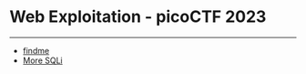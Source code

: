 # Web Exploitation - picoCTF 2023
-----------
- [findme](./findme/README.md)
- [More SQLi](./MoreSQLi/README.md)